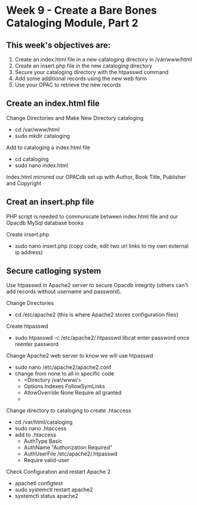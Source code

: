# Week 9 - Create a Bare Bones Cataloging Module, Part 2

## This week's objectives are:
1. Create an index.html file in a new cataloging directory in /var/www/html
2. Create an insert.php file in the new cataloging directory
3. Secure your cataloging directory with the htpasswd command
4. Add some additional records using the new web form
5. Use your OPAC to retrieve the new records

## Create an index.html file

Change Directories and Make New Directory cataloging
- cd /var/www/html
- sudo mkdir cataloging 

Add to cataloging a index.html file
- cd cataloging
- sudo nano index.html

Index.html mirrored our OPACdb set up with Author, Book Title, Publisher and Copyright

## Creat an insert.php file
PHP script is needed to communicate between index.html file and our Opacdb MySql database books

Create insert.php
- sudo nano insert.php (copy code, edit two url links to my own external ip address)

## Secure catloging system
Use htpasswd in Apache2 server to secure Opacdb integrity (others can't add records without username and password). 

Change Directories
- cd /etc/apache2 (this is where Apache2 stores configuration files)

Create htpasswd
- sudo htpasswd -c /etc/apache2/.htpasswd libcat 
enter password once
reenter password 

Change Apache2 web server to know we will use htpasswd 
- sudo nano /etc/apache2/apache2.conf 
- change from none to all in specific code
  - <Directory /var/www/> 
  - Options Indexes FollowSymLinks 
  - AllowOverride None Require all granted
  - </Directory>

Change directory to cataloging to create .htaccess
- cd /var/html/cataloging
- sudo nano .htaccess
- add to .htaccess
  - AuthType Basic 
  - AuthName "Authorization Required" 
  - AuthUserFile /etc/apache2/.htpasswd 
  - Require valid-user

Check Configuration and restart Apache 2
- apachetl configtest
- sudo systemctl restart apache2
- systemctl status apache2


